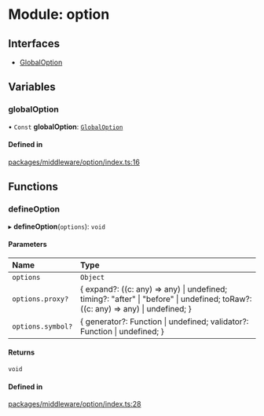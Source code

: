 # Module: option

## Interfaces

- [GlobalOption](../interfaces/option.GlobalOption.md)

## Variables

### globalOption

• `Const` **globalOption**: [`GlobalOption`](../interfaces/option.GlobalOption.md)

#### Defined in

[packages/middleware/option/index.ts:16](https://github.com/Shiotsukikaedesari/vis-three/blob/2f5203e6/packages/middleware/option/index.ts#L16)

## Functions

### defineOption

▸ **defineOption**(`options`): ```void```

#### Parameters

| Name | Type |
| :------ | :------ |
| `options` | `Object` |
| `options.proxy?` | { expand?: ((c: any) =\> any) \| undefined; timing?: "after" \| "before" \| undefined; toRaw?: ((c: any) =\> any) \| undefined; } |
| `options.symbol?` | { generator?: Function \| undefined; validator?: Function \| undefined; } |

#### Returns

`void`

#### Defined in

[packages/middleware/option/index.ts:28](https://github.com/Shiotsukikaedesari/vis-three/blob/2f5203e6/packages/middleware/option/index.ts#L28)
